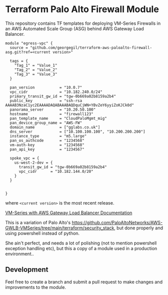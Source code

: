 # Terraform Palo Alto Firewall Module


This repository contains TF templates for deploying VM-Series Firewalls in an AWS Automated Scale Group (ASG) behind AWS Gateway Load Balancer.

```hcl
module "egress-vpc" {
  source = "github.com/georgegil/terraform-aws-paloalto-firewall-asg.git?ref=<current version>"

  tags = {
    "Tag_1" = "Value_1"
    "Tag_2" = "Value_2"
    "Tag_3" = "Value_3"
  }

  pan_version           = "10.0.7"
  vpc_cidr              = "10.182.240.0/24"
  primary_transit_gw_id = "tgw-0b669a02b8159a2b4"
  public_key            = "ssh-rsa AAAAB3NzaC1yc2EAAAADAQABAAABAQDquCjWN+YBvZeY6yyiZoKJCk0d"
  panorama_server       = "10.20.50.100"
  hostname              = "firewall123"
  pan_template_name     = "CloudPaloMgmt_mig"
  pan_device_group_name = "AWS-FW"
  domain_name           = ["gglabs.co.uk"]
  dns_server            = ["10.100.100.100", "10.200.200.200"]
  instance_type         = "m5.large"
  pan_os_authcode       = "1234568"
  vm-auth-key           = "1234568"
  pan_api_key           = "1234567"
  
  spoke_vpc = {
    us-west-2-dev = {
      transit_gw_id = "tgw-0b669a02b8159a2b4"
      vpc_cidr      = "10.182.144.0/20"
    }
  }

  
}
```

where `<current version>` is the most recent release.


[VM-Series with AWS Gateway Load Balancer Documentation](https://docs.paloaltonetworks.com/vm-series/10-0/vm-series-deployment/set-up-the-vm-series-firewall-on-aws/vm-series-integration-with-gateway-load-balancer.html)

This is a variation of Palo Alto's https://github.com/PaloAltoNetworks/AWS-GWLB-VMSeries/tree/main/terraform/security_stack, but done properly and using powershell instead of python. 

She ain't perfect, and needs a lot of polishing (not to mention powershell exception handling etc), but this a copy of a module used in a production environment.. 


## Development

Feel free to create a branch and submit a pull request to make changes and improvements to the module.